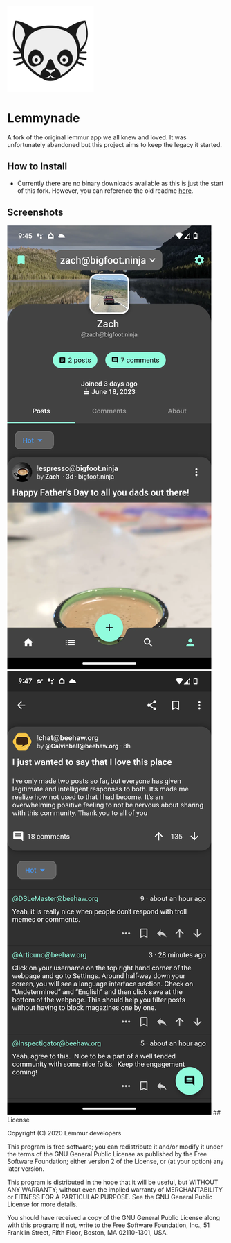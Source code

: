 <img width=200px height=200px src="assets/readme_icon.svg"/>

# Lemmynade

A fork of the original lemmur app we all knew and loved. It was unfortunately abandoned but this project aims to keep the legacy it started.

## How to Install
- Currently there are no binary downloads available as this is just the start of this fork. However, you can reference the old readme [here](README.md.old).

## Screenshots
<img src="assets/screenshots/screenshot1.webp"/>
<img src="assets/screenshots/screenshot2.png"/>
## License


Copyright (C) 2020 Lemmur developers

This program is free software; you can redistribute it and/or
modify it under the terms of the GNU General Public License
as published by the Free Software Foundation; either version 2
of the License, or (at your option) any later version.

This program is distributed in the hope that it will be useful,
but WITHOUT ANY WARRANTY; without even the implied warranty of
MERCHANTABILITY or FITNESS FOR A PARTICULAR PURPOSE.  See the
GNU General Public License for more details.

You should have received a copy of the GNU General Public License
along with this program; if not, write to the Free Software
Foundation, Inc., 51 Franklin Street, Fifth Floor, Boston, MA  02110-1301, USA.